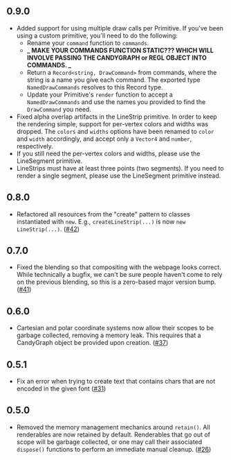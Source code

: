 ## 0.9.0

- Added support for using multiple draw calls per Primitive. If you've been
  using a custom primitive, you'll need to do the following:
  - Rename your `command` function to `commands`.
  - **_ MAKE YOUR COMMANDS FUNCTION STATIC??? WHICH WILL INVOLVE PASSING THE
    CANDYGRAPH or REGL OBJECT INTO COMMANDS. _**
  - Return a `Record<string, DrawCommand>` from commands, where the string is a
    name you give each command. The exported type `NamedDrawCommands` resolves
    to this Record type.
  - Update your Primitive's `render` function to accept a `NamedDrawCommands`
    and use the names you provided to find the `DrawCommand` you need.
- Fixed alpha overlap artifacts in the LineStrip primitive. In order to keep the
  rendering simple, support for per-vertex colors and widths was dropped. The
  `colors` and `widths` options have been renamed to `color` and `width`
  accordingly, and accept only a `Vector4` and `number`, respectively.
- If you still need the per-vertex colors and widths, please use the LineSegment
  primitive.
- LineStrips must have at least three points (two segments). If you need to
  render a single segment, please use the LineSegment primitive instead.

## 0.8.0

- Refactored all resources from the "create" pattern to classes instantiated
  with `new`. E.g., `createLineStrip(...)` is now `new LineStrip(...)`.
  ([#42](https://github.com/wwwtyro/candygraph/pull/42))

## 0.7.0

- Fixed the blending so that compositing with the webpage looks correct. While
  technically a bugfix, we can't be sure people haven't come to rely on the
  previous blending, so this is a zero-based major version bump.
  ([#41](https://github.com/wwwtyro/candygraph/pull/41))

## 0.6.0

- Cartesian and polar coordinate systems now allow their scopes to be garbage
  collected, removing a memory leak. This requires that a CandyGraph object be
  provided upon creation. ([#37](https://github.com/wwwtyro/candygraph/pull/37))

## 0.5.1

- Fix an error when trying to create text that contains chars that are not
  encoded in the given font
  ([#31](https://github.com/wwwtyro/candygraph/pull/31))

## 0.5.0

- Removed the memory management mechanics around `retain()`. All renderables are
  now retained by default. Renderables that go out of scope will be garbage
  collected, or one may call their associated `dispose()` functions to perform
  an immediate manual cleanup.
  ([#26](https://github.com/wwwtyro/candygraph/pull/26))
